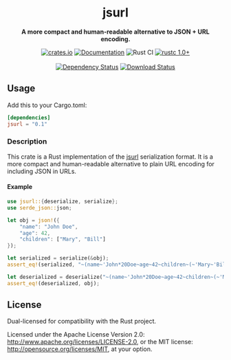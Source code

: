 <div align="center">
  <h1>jsurl</h1>
  <p>
    <strong>A more compact and human-readable alternative to JSON + URL encoding.</strong>
  </p>
  <p>

[![crates.io][crates.io shield]][crates.io link]
[![Documentation][docs.rs badge]][docs.rs link]
![Rust CI][github ci badge]
[![rustc 1.0+]][Rust 1.0]
<br />
<br />
[![Dependency Status][deps.rs status]][deps.rs link]
[![Download Status][shields.io download count]][crates.io link]

  </p>
</div>

[crates.io shield]: https://img.shields.io/crates/v/jsurl?label=latest
[crates.io link]: https://crates.io/crates/jsurl
[docs.rs badge]: https://docs.rs/jsurl/badge.svg?version=0.1.0
[docs.rs link]: https://docs.rs/jsurl/0.1.0/jsurl/
[github ci badge]: https://github.com/Chriscbr/jsurl/actions/workflows/rust.yml/badge.svg
[rustc 1.0+]: https://img.shields.io/badge/rustc-1.0%2B-blue.svg
[Rust 1.0]: https://blog.rust-lang.org/2015/05/15/Rust-1.0.html
[deps.rs status]: https://deps.rs/repo/github/Chriscbr/jsurl/status.svg
[deps.rs link]: https://deps.rs/crate/jsurl/0.1.0
[shields.io download count]: https://img.shields.io/crates/d/jsurl.svg

## Usage

Add this to your Cargo.toml:

```toml
[dependencies]
jsurl = "0.1"
```

### Description

<!-- cargo-rdme start -->

This crate is a Rust implementation of the [jsurl](https://github.com/Sage/jsurl)
serialization format. It is a more compact and human-readable alternative to plain URL encoding
for including JSON in URLs.

#### Example

```rust
use jsurl::{deserialize, serialize};
use serde_json::json;

let obj = json!({
    "name": "John Doe",
    "age": 42,
    "children": ["Mary", "Bill"]
});

let serialized = serialize(&obj);
assert_eq!(serialized, "~(name~'John*20Doe~age~42~children~(~'Mary~'Bill))");

let deserialized = deserialize("~(name~'John*20Doe~age~42~children~(~'Mary~'Bill))").unwrap();
assert_eq!(deserialized, obj);
```

<!-- cargo-rdme end -->

## License

Dual-licensed for compatibility with the Rust project.

Licensed under the Apache License Version 2.0: http://www.apache.org/licenses/LICENSE-2.0,
or the MIT license: http://opensource.org/licenses/MIT, at your option.
